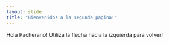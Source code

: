 ```yaml
---
layout: slide
title: "Bienvenidos a la segunda página!"
---
```

Hola Pacherano!
Utiliza la flecha hacia la izquierda para volver!
